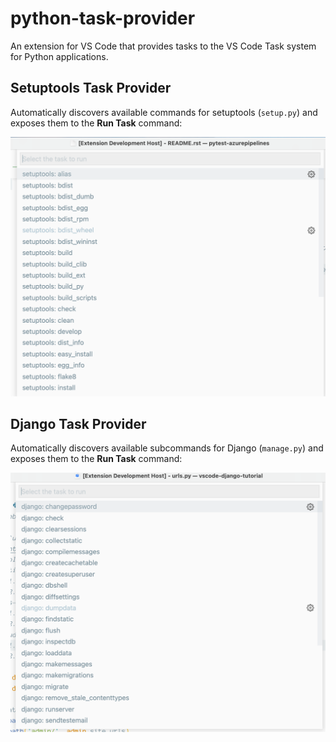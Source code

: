 # python-task-provider

An extension for VS Code that provides tasks to the VS Code Task system for Python applications.

## Setuptools Task Provider

Automatically discovers available commands for setuptools (`setup.py`) and exposes them to the **Run Task** command:

![](doc/static/setuptools-task-discovery.png)


## Django Task Provider

Automatically discovers available subcommands for Django (`manage.py`) and exposes them to the **Run Task** command:

![](doc/static/django-task-discovery.png)